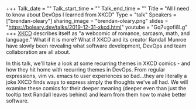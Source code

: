 +++
Talk_date = ""
Talk_start_time = ""
Talk_end_time = ""
Title = "All I need to know about DevOps I learned from XKCD"
Type = "talk"
Speakers = ["brendan-oleary"]
sharing_image = "brendan-oleary.png"
slides = "https://boleary.dev/talks/2019-12-31-xkcd.html"
youtube = "Gq7ugofi8Lg"
+++
[XKCD](https://www.xkcd.com) describes itself as "a webcomic of romance, sarcasm, math, and language." What if it is more? What if XKCD and its creator Randall Munroe have slowly been revealing what software development, DevOps and team collaboration are all about.

In this talk, we'll take a look at some recurring themes in XKCD comics - and how they hit home with recurring themes in DevOps. From regular expressions, vim vs. emacs to user experiences so bad...they are literally a joke XKCD finds ways to express simply the thoughts we've all had. We will examine these comics for their deeper meaning (deeper even than just the tooltip text Randall leaves behind) and learn from them how to make better software.
